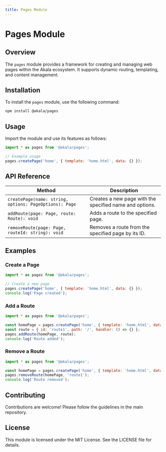 ```yaml
---
title: Pages Module
---
```

# Pages Module

## Overview
The `pages` module provides a framework for creating and managing web pages within the Akala ecosystem. It supports dynamic routing, templating, and content management.

## Installation
To install the `pages` module, use the following command:

```bash
npm install @akala/pages
```

## Usage
Import the module and use its features as follows:

```javascript
import * as pages from '@akala/pages';

// Example usage
pages.createPage('home', { template: 'home.html', data: {} });
```

## API Reference

| Method | Description |
| --- | --- |
| `createPage(name: string, options: PageOptions): Page` | Creates a new page with the specified name and options. |
| `addRoute(page: Page, route: Route): void` | Adds a route to the specified page. |
| `removeRoute(page: Page, routeId: string): void` | Removes a route from the specified page by its ID. |

## Examples

### Create a Page
```javascript
import * as pages from '@akala/pages';

// Create a new page
pages.createPage('home', { template: 'home.html', data: {} });
console.log('Page created');
```

### Add a Route
```javascript
import * as pages from '@akala/pages';

const homePage = pages.createPage('home', { template: 'home.html', data: {} });
const route = { id: 'route1', path: '/', handler: () => {} };
pages.addRoute(homePage, route);
console.log('Route added');
```

### Remove a Route
```javascript
import * as pages from '@akala/pages';

const homePage = pages.createPage('home', { template: 'home.html', data: {} });
pages.removeRoute(homePage, 'route1');
console.log('Route removed');
```

## Contributing
Contributions are welcome! Please follow the guidelines in the main repository.

## License
This module is licensed under the MIT License. See the LICENSE file for details.